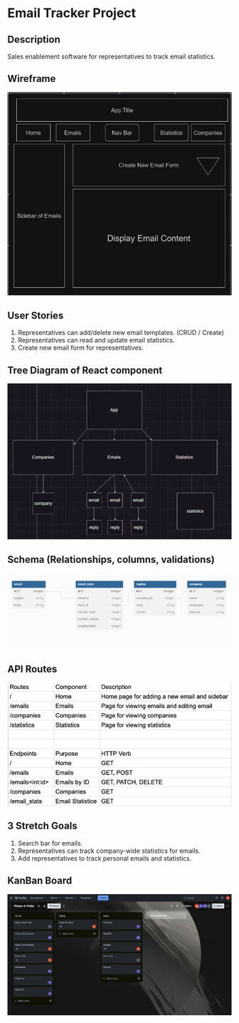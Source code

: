 # Email Tracker Project

## Description

Sales enablement software for representatives to track email statistics.

## Wireframe

![TrackerWireFrame](<pictures/drawio for tracker.png>)

## User Stories

1. Representatives can add/delete new email templates. (CRUD / Create)
2. Representatives can read and update email statistics.
3. Create new email form for representatives.

## Tree Diagram of React component

![Tree](pictures/componenttree.png)

## Schema (Relationships, columns, validations)

![Schema](pictures/schema.png)

## API Routes

![APIRoutes](pictures/routes.png)

## 3 Stretch Goals

1. Search bar for emails.
2. Representatives can track company-wide statistics for emails.
3. Add representatives to track personal emails and statistics.

## KanBan Board

![KanBan](pictures/kanban.png)
